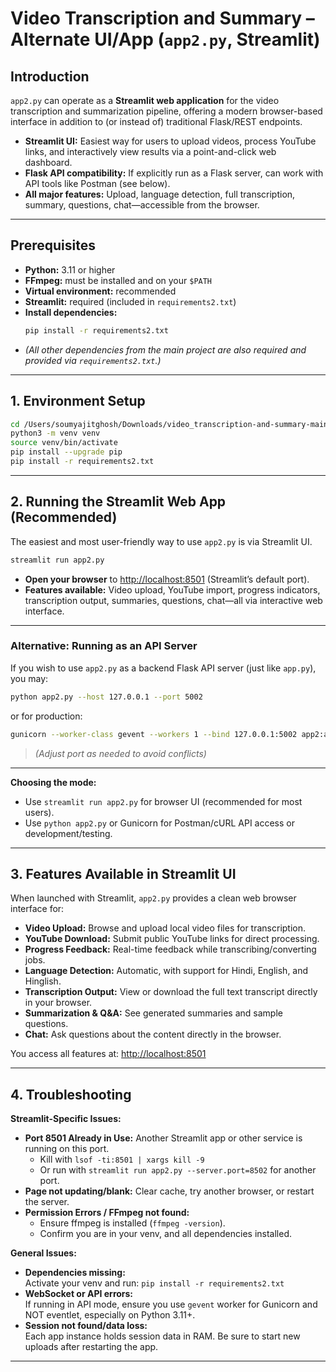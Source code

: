 # Video Transcription and Summary – Alternate UI/App (`app2.py`, Streamlit)

## Introduction

`app2.py` can operate as a **Streamlit web application** for the video transcription and summarization pipeline, offering a modern browser-based interface in addition to (or instead of) traditional Flask/REST endpoints.

- **Streamlit UI:** Easiest way for users to upload videos, process YouTube links, and interactively view results via a point-and-click web dashboard.
- **Flask API compatibility:** If explicitly run as a Flask server, can work with API tools like Postman (see below).
- **All major features:** Upload, language detection, full transcription, summary, questions, chat—accessible from the browser.

---

## Prerequisites

- **Python:** 3.11 or higher
- **FFmpeg:** must be installed and on your `$PATH`
- **Virtual environment:** recommended
- **Streamlit:** required (included in `requirements2.txt`)
- **Install dependencies:**
  ```bash
  pip install -r requirements2.txt
  ```
- *(All other dependencies from the main project are also required and provided via `requirements2.txt`.)*

---

## 1. Environment Setup

```bash
cd /Users/soumyajitghosh/Downloads/video_transcription-and-summary-main
python3 -m venv venv
source venv/bin/activate
pip install --upgrade pip
pip install -r requirements2.txt
```

---

## 2. Running the Streamlit Web App (Recommended)

The easiest and most user-friendly way to use `app2.py` is via Streamlit UI.

```bash
streamlit run app2.py
```

- **Open your browser** to [http://localhost:8501](http://localhost:8501) (Streamlit’s default port).
- **Features available:** Video upload, YouTube import, progress indicators, transcription output, summaries, questions, chat—all via interactive web interface.

---

### Alternative: Running as an API Server

If you wish to use `app2.py` as a backend Flask API server (just like `app.py`), you may:

```bash
python app2.py --host 127.0.0.1 --port 5002
```
or for production:
```bash
gunicorn --worker-class gevent --workers 1 --bind 127.0.0.1:5002 app2:app
```
> *(Adjust port as needed to avoid conflicts)*

---

**Choosing the mode:**
- Use `streamlit run app2.py` for browser UI (recommended for most users).
- Use `python app2.py` or Gunicorn for Postman/cURL API access or development/testing.

---

## 3. Features Available in Streamlit UI

When launched with Streamlit, `app2.py` provides a clean web browser interface for:
- **Video Upload:** Browse and upload local video files for transcription.
- **YouTube Download:** Submit public YouTube links for direct processing.
- **Progress Feedback:** Real-time feedback while transcribing/converting jobs.
- **Language Detection:** Automatic, with support for Hindi, English, and Hinglish.
- **Transcription Output:** View or download the full text transcript directly in your browser.
- **Summarization & Q&A:** See generated summaries and sample questions.
- **Chat:** Ask questions about the content directly in the browser.

You access all features at: [http://localhost:8501](http://localhost:8501)

---


## 4. Troubleshooting

**Streamlit-Specific Issues:**
- **Port 8501 Already in Use:** Another Streamlit app or other service is running on this port.  
  - Kill with `lsof -ti:8501 | xargs kill -9`  
  - Or run with `streamlit run app2.py --server.port=8502` for another port.
- **Page not updating/blank:** Clear cache, try another browser, or restart the server.
- **Permission Errors / FFmpeg not found:**  
  - Ensure ffmpeg is installed (`ffmpeg -version`).
  - Confirm you are in your venv, and all dependencies installed.

**General Issues:**
- **Dependencies missing:**  
  Activate your venv and run: `pip install -r requirements2.txt`
- **WebSocket or API errors:**  
  If running in API mode, ensure you use `gevent` worker for Gunicorn and NOT eventlet, especially on Python 3.11+.
- **Session not found/data loss:**  
  Each app instance holds session data in RAM. Be sure to start new uploads after restarting the app.

---

